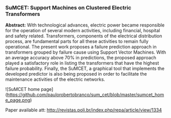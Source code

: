 ### SuMCET: Support Machines on Clustered Electric Transformers

**Abstract:** With technological advances, electric power became responsible for the operation of several modern activities, including financial, hospital and safety related. Transformers, components of the electrical distribution process, are fundamental parts for all these activities to remain fully operational. The present work proposes a failure prediction approach in transformers grouped by failure cause using Support Vector Machines. With an average accuracy above 70% in predictions, the proposed approach played a satisfactory role in listing the transformers that have the highest failure probability. Finally, the SuMCET, a graphical tool that implements the developed predictor is also being proposed in order to facilitate the maintenance activities of the electric networks.

![SuMCET home page] (https://github.com/paulorobertobranco/sum_cet/blob/master/sumcet_home_page.png)

Paper available att: http://revistas.poli.br/index.php/repa/article/view/1334
